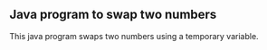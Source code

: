 **Java program to swap two numbers**
-----------------
This java program swaps two numbers using a temporary variable. 